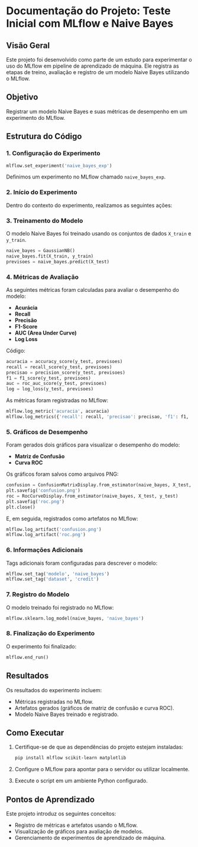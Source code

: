 # Documentação do Projeto: Teste Inicial com MLflow e Naive Bayes

## Visão Geral
Este projeto foi desenvolvido como parte de um estudo para experimentar o uso do MLflow em pipeline de aprendizado de máquina. Ele registra as etapas de treino, avaliação e registro de um modelo Naive Bayes utilizando o MLflow.

## Objetivo
Registrar um modelo Naive Bayes e suas métricas de desempenho em um experimento do MLflow.

## Estrutura do Código
### 1. Configuração do Experimento
```python
mlflow.set_experiment('naive_bayes_exp')
```
Definimos um experimento no MLflow chamado `naive_bayes_exp`.

### 2. Início do Experimento
Dentro do contexto do experimento, realizamos as seguintes ações:

### 3. Treinamento do Modelo
O modelo Naive Bayes foi treinado usando os conjuntos de dados `X_train` e `y_train`.
```python
naive_bayes = GaussianNB()
naive_bayes.fit(X_train, y_train)
previsoes = naive_bayes.predict(X_test)
```

### 4. Métricas de Avaliação
As seguintes métricas foram calculadas para avaliar o desempenho do modelo:
- **Acurácia**
- **Recall**
- **Precisão**
- **F1-Score**
- **AUC (Area Under Curve)**
- **Log Loss**

Código:
```python
acuracia = accuracy_score(y_test, previsoes)
recall = recall_score(y_test, previsoes)
precisao = precision_score(y_test, previsoes)
f1 = f1_score(y_test, previsoes)
auc = roc_auc_score(y_test, previsoes)
log = log_loss(y_test, previsoes)
```
As métricas foram registradas no MLflow:
```python
mlflow.log_metric('acuracia', acuracia)
mlflow.log_metrics({'recall': recall, 'precisao': precisao, 'f1': f1, 'auc': auc, 'log': log})
```

### 5. Gráficos de Desempenho
Foram gerados dois gráficos para visualizar o desempenho do modelo:
- **Matriz de Confusão**
- **Curva ROC**

Os gráficos foram salvos como arquivos PNG:
```python
confusion = ConfusionMatrixDisplay.from_estimator(naive_bayes, X_test, y_test)
plt.savefig('confusion.png')
roc = RocCurveDisplay.from_estimator(naive_bayes, X_test, y_test)  
plt.savefig('roc.png')
plt.close()
```
E, em seguida, registrados como artefatos no MLflow:
```python
mlflow.log_artifact('confusion.png')
mlflow.log_artifact('roc.png')
```

### 6. Informações Adicionais
Tags adicionais foram configuradas para descrever o modelo:
```python
mlflow.set_tag('modelo', 'naive_bayes')
mlflow.set_tag('dataset', 'credit')
```

### 7. Registro do Modelo
O modelo treinado foi registrado no MLflow:
```python
mlflow.sklearn.log_model(naive_bayes, 'naive_bayes')
```

### 8. Finalização do Experimento
O experimento foi finalizado:
```python
mlflow.end_run()
```

## Resultados
Os resultados do experimento incluem:
- Métricas registradas no MLflow.
- Artefatos gerados (gráficos de matriz de confusão e curva ROC).
- Modelo Naive Bayes treinado e registrado.

## Como Executar
1. Certifique-se de que as dependências do projeto estejam instaladas:
   ```bash
   pip install mlflow scikit-learn matplotlib
   ```

2. Configure o MLflow para apontar para o servidor ou utilizar localmente.

3. Execute o script em um ambiente Python configurado.

## Pontos de Aprendizado
Este projeto introduz os seguintes conceitos:
- Registro de métricas e artefatos usando o MLflow.
- Visualização de gráficos para avaliação de modelos.
- Gerenciamento de experimentos de aprendizado de máquina.

